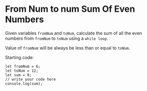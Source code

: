 # From Num to num Sum Of Even Numbers

Given variables `fromNum` and `toNum`, calculate the sum of all the even numbers from `fromNum` to `toNum` using  a `while loop`.

Value of `fromNum` will be always be less than or equal to `toNum`.

Starting code:

```JS
let fromNum = 6;
let toNum = 12;
let sum = 0;
// write your code here
console.log(sum);
```
